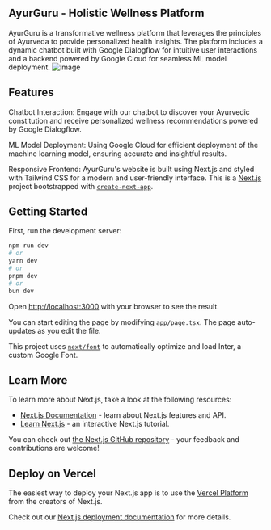 ## AyurGuru - Holistic Wellness Platform
AyurGuru is a transformative wellness platform that leverages the principles of Ayurveda to provide personalized health insights. The platform includes a dynamic chatbot built with Google Dialogflow for intuitive user interactions and a backend powered by Google Cloud for seamless ML model deployment.
![image](https://github.com/rahulkothuri/AyurGuru/assets/84721396/037afae1-3fd3-4a33-a1ee-8dc3279b1c80)

## Features
Chatbot Interaction: Engage with our chatbot to discover your Ayurvedic constitution and receive personalized wellness recommendations powered by Google Dialogflow.

ML Model Deployment: Using Google Cloud for efficient deployment of the machine learning model, ensuring accurate and insightful results.

Responsive Frontend: AyurGuru's website is built using Next.js and styled with Tailwind CSS for a modern and user-friendly interface.
This is a [Next.js](https://nextjs.org/) project bootstrapped with [`create-next-app`](https://github.com/vercel/next.js/tree/canary/packages/create-next-app).

## Getting Started

First, run the development server:

```bash
npm run dev
# or
yarn dev
# or
pnpm dev
# or
bun dev
```

Open [http://localhost:3000](http://localhost:3000) with your browser to see the result.

You can start editing the page by modifying `app/page.tsx`. The page auto-updates as you edit the file.

This project uses [`next/font`](https://nextjs.org/docs/basic-features/font-optimization) to automatically optimize and load Inter, a custom Google Font.

## Learn More

To learn more about Next.js, take a look at the following resources:

- [Next.js Documentation](https://nextjs.org/docs) - learn about Next.js features and API.
- [Learn Next.js](https://nextjs.org/learn) - an interactive Next.js tutorial.

You can check out [the Next.js GitHub repository](https://github.com/vercel/next.js/) - your feedback and contributions are welcome!

## Deploy on Vercel

The easiest way to deploy your Next.js app is to use the [Vercel Platform](https://vercel.com/new?utm_medium=default-template&filter=next.js&utm_source=create-next-app&utm_campaign=create-next-app-readme) from the creators of Next.js.

Check out our [Next.js deployment documentation](https://nextjs.org/docs/deployment) for more details.

